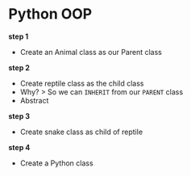# Python OOP

**step 1**
- Create an Animal class as our Parent class

**step 2**
- Create reptile class as the child class
- Why? > So we can ```INHERIT``` from our ```PARENT``` class
- Abstract 

**step 3**
- Create snake class as child of reptile

**step 4**
- Create a Python class 